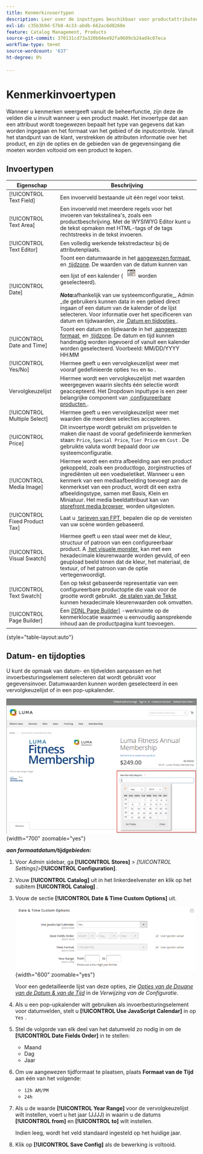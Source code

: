 ```yaml
---
title: Kenmerkinvoertypen
description: Leer over de inputtypes beschikbaar voor productattributen, die het type van gegevens bepalen die kunnen worden ingegaan en het formaat van het gebied of de inputcontrole.
exl-id: c35b3b9d-57b0-4c33-abdb-662ac6d0260e
feature: Catalog Management, Products
source-git-commit: 370131cd73a320b04ee92fa9609cb24ad4c07eca
workflow-type: tm+mt
source-wordcount: '637'
ht-degree: 0%

---
```


# Kenmerkinvoertypen

Wanneer u kenmerken weergeeft vanuit de beheerfunctie, zijn deze de velden die u invult wanneer u een product maakt. Het invoertype dat aan een attribuut wordt toegewezen bepaalt het type van gegevens dat kan worden ingegaan en het formaat van het gebied of de inputcontrole. Vanuit het standpunt van de klant, verstrekken de attributen informatie over het product, en zijn de opties en de gebieden van de gegevensingang die moeten worden voltooid om een product te kopen.

## Invoertypen

| Eigenschap | Beschrijving |
|--- |--- |
| [!UICONTROL Text Field] | Een invoerveld bestaande uit één regel voor tekst. |
| [!UICONTROL Text Area] | Een invoerveld met meerdere regels voor het invoeren van tekstalinea&#39;s, zoals een productbeschrijving. Met de WYSIWYG Editor kunt u de tekst opmaken met HTML-tags of de tags rechtstreeks in de tekst invoeren. |
| [!UICONTROL Text Editor] | Een volledig werkende tekstredacteur bij de attributenplaats. |
| [!UICONTROL Date] | Toont een datumwaarde in het [&#x200B; aangewezen formaat &#x200B;](#date-and-time-options) en [&#x200B; tijdzone &#x200B;](../getting-started/store-details.md#locale-options). De waarden van de datum kunnen van een lijst of een kalender ( ![&#x200B; pictogram van de Kalender &#x200B;](../assets/icon-calendar.png) worden geselecteerd). <br/><br/>**_Nota:_**&#x200B;afhankelijk van uw systeemconfiguratie,_ Admin _de gebruikers kunnen data in een gebied direct ingaan of een datum van de kalender of de lijst selecteren. Voor informatie over het specificeren van datum en tijdwaarden, zie [&#x200B; Datum en tijdopties &#x200B;](#date-and-time-options). |
| [!UICONTROL Date and Time] | Toont een datum en tijdwaarde in het [&#x200B; aangewezen formaat &#x200B;](#date-and-time-options) en [&#x200B; tijdzone &#x200B;](../getting-started/store-details.md#locale-options). De datum en tijd kunnen handmatig worden ingevoerd of vanuit een kalender worden geselecteerd. Voorbeeld: MM/DD/YYYY HH:MM |
| [!UICONTROL Yes/No] | Hiermee geeft u een vervolgkeuzelijst weer met vooraf gedefinieerde opties `Yes` en `No` . |
| Vervolgkeuzelijst | Hiermee wordt een vervolgkeuzelijst met waarden weergegeven waarin slechts één selectie wordt geaccepteerd. Het Dropdown inputtype is een zeer belangrijke component van [&#x200B; configureerbare producten &#x200B;](../catalog/product-create-configurable.md). |
| [!UICONTROL Multiple Select] | Hiermee geeft u een vervolgkeuzelijst weer met waarden die meerdere selecties accepteren. |
| [!UICONTROL Price] | Dit invoertype wordt gebruikt om prijsvelden te maken die naast de vooraf gedefinieerde kenmerken staan: `Price`, `Special Price`, `Tier Price` en `Cost` . De gebruikte valuta wordt bepaald door uw systeemconfiguratie. |
| [!UICONTROL Media Image] | Hiermee wordt een extra afbeelding aan een product gekoppeld, zoals een productlogo, zorginstructies of ingrediënten uit een voedseletiket. Wanneer u een kenmerk van een mediaafbeelding toevoegt aan de kenmerkset van een product, wordt dit een extra afbeeldingstype, samen met Basis, Klein en Miniatuur. Het media beeldattribuut kan van [&#x200B; storefront media browser &#x200B;](catalog-images-video.md#storefront-media-browser) worden uitgesloten. |
| [!UICONTROL Fixed Product Tax] | Laat u [&#x200B; tarieven van FPT &#x200B;](../stores-purchase/fixed-product-tax.md) bepalen die op de vereisten van uw scène worden gebaseerd. |
| [!UICONTROL Visual Swatch] | Hiermee geeft u een staal weer met de kleur, structuur of patroon van een configureerbaar product. A [&#x200B; het visuele monster &#x200B;](swatches.md) kan met een hexadecimale kleurenwaarde worden gevuld, of een geupload beeld tonen dat de kleur, het materiaal, de textuur, of het patroon van de optie vertegenwoordigt. |
| [!UICONTROL Text Swatch] | Een op tekst gebaseerde representatie van een configureerbare productoptie die vaak voor de grootte wordt gebruikt. [&#x200B; de stalen van de Tekst &#x200B;](swatches.md) kunnen hexadecimale kleurenwaarden ook omvatten. |
| [!UICONTROL Page Builder] | Een [[!DNL Page Builder]](../page-builder/workspace.md) -werkruimte op de kenmerklocatie waarmee u eenvoudig aansprekende inhoud aan de productpagina kunt toevoegen. |

{style="table-layout:auto"}

## Datum- en tijdopties

U kunt de opmaak van datum- en tijdvelden aanpassen en het invoerbesturingselement selecteren dat wordt gebruikt voor gegevensinvoer. Datumwaarden kunnen worden geselecteerd in een vervolgkeuzelijst of in een pop-upkalender.

![&#x200B; Voorbeeld - storefront popup kalender &#x200B;](./assets/storefront-popup-calendar.png){width="700" zoomable="yes"}

**_aan formaatdatum/tijdgebieden:_**

1. Voor _Admin_ sidebar, ga **[!UICONTROL Stores]** > _[!UICONTROL Settings]_>**[!UICONTROL Configuration]**.

1. Vouw **[!UICONTROL Catalog]** uit in het linkerdeelvenster en klik op het subitem **[!UICONTROL Catalog]** .

1. Vouw de sectie **[!UICONTROL Date & Time Custom Options]** uit.

   ![&#x200B; configuratie van de Catalogus - datum en tijdopties &#x200B;](../configuration-reference/catalog/assets/catalog-date-time-custom-options.png){width="600" zoomable="yes"}

   Voor een gedetailleerde lijst van deze opties, zie [_Opties van de Douane van de Datum &amp; van de Tijd_](../configuration-reference/catalog/catalog.md) in de _Verwijzing van de Configuratie_.

1. Als u een pop-upkalender wilt gebruiken als invoerbesturingselement voor datumvelden, stelt u **[!UICONTROL Use JavaScript Calendar]** in op `Yes` .

1. Stel de volgorde van elk deel van het datumveld zo nodig in om de **[!UICONTROL Date Fields Order]** in te stellen:

   - Maand
   - Dag
   - Jaar

1. Om uw aangewezen tijdformaat te plaatsen, plaats **Formaat van de Tijd** aan één van het volgende:

   - `12h AM/PM`
   - `24h`

1. Als u de waarde **[!UICONTROL Year Range]** voor de vervolgkeuzelijst wilt instellen, voert u het jaar (JJJJ) in waarin u de datums **[!UICONTROL from]** en **[!UICONTROL to]** wilt instellen.

   Indien leeg, wordt het veld standaard ingesteld op het huidige jaar.

1. Klik op **[!UICONTROL Save Config]** als de bewerking is voltooid.
